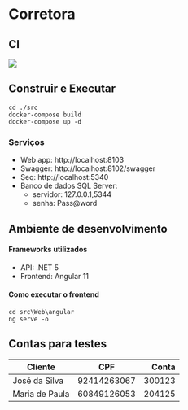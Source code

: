# Corretora
    
## CI

![](https://github.com/luisOtavio/Corretora/blob/main/.github/workflows/dotnet/badge.svg)

## Construir e Executar
```
cd ./src
docker-compose build
docker-compose up -d
```
### Serviços

- Web app: http://localhost:8103
- Swagger: http://localhost:8102/swagger
- Seq: http://localhost:5340
- Banco de dados SQL Server: 
  - servidor: 127.0.0.1,5344
  - senha: Pass@word
  
  
## Ambiente de desenvolvimento

#### Frameworks utilizados
 - API: .NET 5
- Frontend: Angular 11
#### Como executar o frontend
```
cd src\Web\angular
ng serve -o
```

## Contas para testes


| Cliente            | CPF           | Conta   |
| -------------------|:-------------:| -------:|
| José da Silva      | 92414263067   | 300123  |
| Maria de Paula     | 60849126053   | 204125  |
